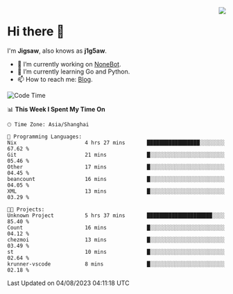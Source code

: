 <a href="#">
  <img align="right" src="https://github-readme-stats.vercel.app/api?username=j1g5awi&count_private=true&show_icons=true&title_color=80070B&text_color=B3B3B3&bg_color=212121&icon_color=80070B" />
</a>

# Hi there 👋

I'm **Jigsaw**, also knows as **j1g5aw**.

- 🔭 I’m currently working on [NoneBot](https://github.com/nonebot).
- 🌱 I’m currently learning Go and Python.
- 📫 How to reach me: [Blog](https://blog.maddestroyer.xyz/).

<!--START_SECTION:waka-->
![Code Time](http://img.shields.io/badge/Code%20Time-1%2C168%20hrs%2025%20mins-blue)

📊 **This Week I Spent My Time On** 

```text
🕑︎ Time Zone: Asia/Shanghai

💬 Programming Languages: 
Nix                      4 hrs 27 mins       █████████████████░░░░░░░░   67.62 % 
Git                      21 mins             █░░░░░░░░░░░░░░░░░░░░░░░░   05.46 % 
Other                    17 mins             █░░░░░░░░░░░░░░░░░░░░░░░░   04.45 % 
beancount                16 mins             █░░░░░░░░░░░░░░░░░░░░░░░░   04.05 % 
XML                      13 mins             █░░░░░░░░░░░░░░░░░░░░░░░░   03.29 % 

🐱‍💻 Projects: 
Unknown Project          5 hrs 37 mins       █████████████████████░░░░   85.40 % 
Count                    16 mins             █░░░░░░░░░░░░░░░░░░░░░░░░   04.12 % 
chezmoi                  13 mins             █░░░░░░░░░░░░░░░░░░░░░░░░   03.49 % 
st                       10 mins             █░░░░░░░░░░░░░░░░░░░░░░░░   02.64 % 
krunner-vscode           8 mins              █░░░░░░░░░░░░░░░░░░░░░░░░   02.18 % 
```


 Last Updated on 04/08/2023 04:11:18 UTC
<!--END_SECTION:waka-->
